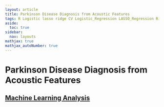 ```yaml
---
layout: article
title: Parkinson Disease Diagnosis from Acoustic Features
tags: R Logistic lasso ridge CV Logistic_Regression LASSO_Regression Ridge_Regression Cross_Validation Parkinson Disease_Diagnosis UCI Acoustic_Features glmnet data analysis
aside:
  toc: true
sidebar:
  nav: layouts
mathjax: true
mathjax_autoNumber: true
---
```

# Parkinson Disease Diagnosis from Acoustic Features
## [Machine Learning Analysis](https://drive.google.com/open?id=1hz_E2v8Ur1TC0z1JHg4fZ2bg-OG_F9W8)
